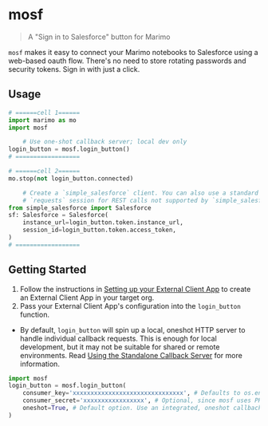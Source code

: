 # mosf

> A "Sign in to Salesforce" button for Marimo

`mosf` makes it easy to connect your Marimo notebooks to Salesforce using a web-based oauth flow. There's no need to store rotating passwords and security tokens. Sign in with just a click.

## Usage

```python
# ======cell 1======
import marimo as mo
import mosf

    # Use one-shot callback server; local dev only
login_button = mosf.login_button()
# ==================

# ======cell 2======
mo.stop(not login_button.connected)

    # Create a `simple_salesforce` client. You can also use a standard
    # `requests` session for REST calls not supported by `simple_salesforce`
from simple_salesforce import Salesforce
sf: Salesforce = Salesforce(
    instance_url=login_button.token.instance_url,
    session_id=login_button.token.access_token,
)
# ==================
```

## Getting Started

1. Follow the instructions in [Setting up your External Client App](docs/setting-up-your-external-client-app.md) to create an External Client App in your target org.
2. Pass your External Client App's configuration into the `login_button` function.
  - By default, `login_button` will spin up a local, oneshot HTTP server to handle individual callback requests. This is enough for local development, but it may not be suitable for shared or remote environments. Read [Using the Standalone Callback Server](docs/using-the-standalone-callback-server.md) for more information.

```python
import mosf
login_button = mosf.login_button(
    consumer_key='xxxxxxxxxxxxxxxxxxxxxxxxxxxxxxx', # Defaults to os.environ.get('MOSF_CONSUMER_KEY')
    consumer_secret='xxxxxxxxxxxxxxxxx', # Optional, since mosf uses PKCE. Enhances security. Defaults to os.environ.get('MOSF_CONSUMER_SECRET')
    oneshot=True, # Default option. Use an integrated, oneshot callback server, rather than a standalone server.
)
```
